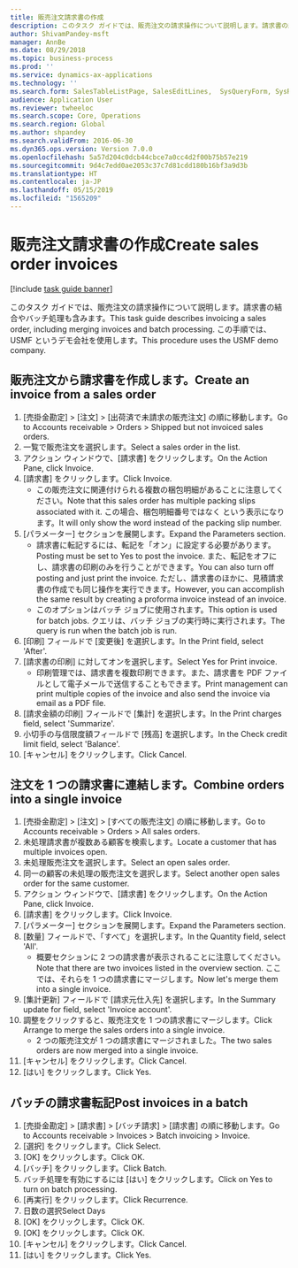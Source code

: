 ```yaml
---
title: 販売注文請求書の作成
description: このタスク ガイドでは、販売注文の請求操作について説明します。請求書の結合やバッチ処理も含みます。
author: ShivamPandey-msft
manager: AnnBe
ms.date: 08/29/2018
ms.topic: business-process
ms.prod: ''
ms.service: dynamics-ax-applications
ms.technology: ''
ms.search.form: SalesTableListPage, SalesEditLines,  SysQueryForm, SysRecurrence
audience: Application User
ms.reviewer: twheeloc
ms.search.scope: Core, Operations
ms.search.region: Global
ms.author: shpandey
ms.search.validFrom: 2016-06-30
ms.dyn365.ops.version: Version 7.0.0
ms.openlocfilehash: 5a57d204c0dcb44cbce7a0cc4d2f00b75b57e219
ms.sourcegitcommit: 9d4c7edd0ae2053c37c7d81cdd180b16bf3a9d3b
ms.translationtype: HT
ms.contentlocale: ja-JP
ms.lasthandoff: 05/15/2019
ms.locfileid: "1565209"
---
```

# <a name="create-sales-order-invoices"></a><span data-ttu-id="682db-103">販売注文請求書の作成</span><span class="sxs-lookup"><span data-stu-id="682db-103">Create sales order invoices</span></span>

[!include [task guide banner](../../includes/task-guide-banner.md)]

<span data-ttu-id="682db-104">このタスク ガイドでは、販売注文の請求操作について説明します。請求書の結合やバッチ処理も含みます。</span><span class="sxs-lookup"><span data-stu-id="682db-104">This task guide describes invoicing a sales order, including merging invoices and batch processing.</span></span> <span data-ttu-id="682db-105">この手順では、USMF というデモ会社を使用します。</span><span class="sxs-lookup"><span data-stu-id="682db-105">This procedure uses the USMF demo company.</span></span>


## <a name="create-an-invoice-from-a-sales-order"></a><span data-ttu-id="682db-106">販売注文から請求書を作成します。</span><span class="sxs-lookup"><span data-stu-id="682db-106">Create an invoice from a sales order</span></span>
1. <span data-ttu-id="682db-107">[売掛金勘定] > [注文] > [出荷済で未請求の販売注文] の順に移動します。</span><span class="sxs-lookup"><span data-stu-id="682db-107">Go to Accounts receivable > Orders > Shipped but not invoiced sales orders.</span></span>
2. <span data-ttu-id="682db-108">一覧で販売注文を選択します。</span><span class="sxs-lookup"><span data-stu-id="682db-108">Select a sales order in the list.</span></span> 
3. <span data-ttu-id="682db-109">アクション ウィンドウで、[請求書] をクリックします。</span><span class="sxs-lookup"><span data-stu-id="682db-109">On the Action Pane, click Invoice.</span></span>
4. <span data-ttu-id="682db-110">[請求書] をクリックします。</span><span class="sxs-lookup"><span data-stu-id="682db-110">Click Invoice.</span></span>
    * <span data-ttu-id="682db-111">この販売注文に関連付けられる複数の梱包明細があることに注意してください。</span><span class="sxs-lookup"><span data-stu-id="682db-111">Note that this sales order has multiple packing slips associated with it.</span></span> <span data-ttu-id="682db-112">この場合、梱包明細番号ではなく <multiple> という表示になります。</span><span class="sxs-lookup"><span data-stu-id="682db-112">It will only show the word <multiple> instead of the packing slip number.</span></span>  
5. <span data-ttu-id="682db-113">[パラメーター] セクションを展開します。</span><span class="sxs-lookup"><span data-stu-id="682db-113">Expand the Parameters section.</span></span>
    * <span data-ttu-id="682db-114">請求書に転記するには、転記を「オン」に設定する必要があります。</span><span class="sxs-lookup"><span data-stu-id="682db-114">Posting must be set to Yes to post the invoice.</span></span> <span data-ttu-id="682db-115">また、転記をオフにし、請求書の印刷のみを行うことができます。</span><span class="sxs-lookup"><span data-stu-id="682db-115">You can also turn off posting and just print the invoice.</span></span> <span data-ttu-id="682db-116">ただし、請求書のほかに、見積請求書の作成でも同じ操作を実行できます。</span><span class="sxs-lookup"><span data-stu-id="682db-116">However, you can accomplish the same result by creating a proforma invoice instead of an invoice.</span></span>  
    * <span data-ttu-id="682db-117">このオプションはバッチ ジョブに使用されます。</span><span class="sxs-lookup"><span data-stu-id="682db-117">This option is used for batch jobs.</span></span> <span data-ttu-id="682db-118">クエリは、バッチ ジョブの実行時に実行されます。</span><span class="sxs-lookup"><span data-stu-id="682db-118">The query is run when the batch job is run.</span></span>    
6. <span data-ttu-id="682db-119">[印刷] フィールドで [変更後] を選択します。</span><span class="sxs-lookup"><span data-stu-id="682db-119">In the Print field, select 'After'.</span></span>
7. <span data-ttu-id="682db-120">[請求書の印刷] に対してオンを選択します。</span><span class="sxs-lookup"><span data-stu-id="682db-120">Select Yes for Print invoice.</span></span>
    * <span data-ttu-id="682db-121">印刷管理では、請求書を複数印刷できます。また、請求書を PDF ファイルとして電子メールで送信することもできます。</span><span class="sxs-lookup"><span data-stu-id="682db-121">Print management can print  multiple copies of the invoice and also send the invoice via email as a PDF file.</span></span>  
8. <span data-ttu-id="682db-122">[請求金額の印刷] フィールドで [集計] を選択します。</span><span class="sxs-lookup"><span data-stu-id="682db-122">In the Print charges field, select 'Summarize'.</span></span>
9. <span data-ttu-id="682db-123">小切手の与信限度額フィールドで [残高] を選択します。</span><span class="sxs-lookup"><span data-stu-id="682db-123">In the Check credit limit field, select 'Balance'.</span></span>
10. <span data-ttu-id="682db-124">[キャンセル] をクリックします。</span><span class="sxs-lookup"><span data-stu-id="682db-124">Click Cancel.</span></span>

## <a name="combine-orders-into-a-single-invoice"></a><span data-ttu-id="682db-125">注文を 1 つの請求書に連結します。</span><span class="sxs-lookup"><span data-stu-id="682db-125">Combine orders into a single invoice</span></span>
1. <span data-ttu-id="682db-126">[売掛金勘定] > [注文] > [すべての販売注文] の順に移動します。</span><span class="sxs-lookup"><span data-stu-id="682db-126">Go to Accounts receivable > Orders > All sales orders.</span></span>
2. <span data-ttu-id="682db-127">未処理請求書が複数ある顧客を検索します。</span><span class="sxs-lookup"><span data-stu-id="682db-127">Locate a customer that has multiple invoices open.</span></span>
3. <span data-ttu-id="682db-128">未処理販売注文を選択します。</span><span class="sxs-lookup"><span data-stu-id="682db-128">Select an open sales order.</span></span>
4. <span data-ttu-id="682db-129">同一の顧客の未処理の販売注文を選択します。</span><span class="sxs-lookup"><span data-stu-id="682db-129">Select another open sales order for the same customer.</span></span>
5. <span data-ttu-id="682db-130">アクション ウィンドウで、[請求書] をクリックします。</span><span class="sxs-lookup"><span data-stu-id="682db-130">On the Action Pane, click Invoice.</span></span>
6. <span data-ttu-id="682db-131">[請求書] をクリックします。</span><span class="sxs-lookup"><span data-stu-id="682db-131">Click Invoice.</span></span>
7. <span data-ttu-id="682db-132">[パラメーター] セクションを展開します。</span><span class="sxs-lookup"><span data-stu-id="682db-132">Expand the Parameters section.</span></span>
8. <span data-ttu-id="682db-133">[数量] フィールドで、「すべて」を選択します。</span><span class="sxs-lookup"><span data-stu-id="682db-133">In the Quantity field, select 'All'.</span></span>
    * <span data-ttu-id="682db-134">概要セクションに 2 つの請求書が表示されることに注意してください。</span><span class="sxs-lookup"><span data-stu-id="682db-134">Note that there are two invoices listed in the overview section.</span></span> <span data-ttu-id="682db-135">ここでは、それらを 1 つの請求書にマージします。</span><span class="sxs-lookup"><span data-stu-id="682db-135">Now let's merge them into a single invoice.</span></span>  
9. <span data-ttu-id="682db-136">[集計更新] フィールドで [請求元仕入先] を選択します。</span><span class="sxs-lookup"><span data-stu-id="682db-136">In the Summary update for field, select 'Invoice account'.</span></span>
10. <span data-ttu-id="682db-137">調整をクリックすると、販売注文を 1 つの請求書にマージします。</span><span class="sxs-lookup"><span data-stu-id="682db-137">Click Arrange to merge the sales orders into a single invoice.</span></span>
    * <span data-ttu-id="682db-138">2 つの販売注文が 1 つの請求書にマージされました。</span><span class="sxs-lookup"><span data-stu-id="682db-138">The two sales orders are now merged into a single invoice.</span></span>   
11. <span data-ttu-id="682db-139">[キャンセル] をクリックします。</span><span class="sxs-lookup"><span data-stu-id="682db-139">Click Cancel.</span></span>
12. <span data-ttu-id="682db-140">[はい] をクリックします。</span><span class="sxs-lookup"><span data-stu-id="682db-140">Click Yes.</span></span>

## <a name="post-invoices-in-a-batch"></a><span data-ttu-id="682db-141">バッチの請求書転記</span><span class="sxs-lookup"><span data-stu-id="682db-141">Post invoices in a batch</span></span>
1. <span data-ttu-id="682db-142">[売掛金勘定] > [請求書] > [バッチ請求] > [請求書] の順に移動します。</span><span class="sxs-lookup"><span data-stu-id="682db-142">Go to Accounts receivable > Invoices > Batch invoicing > Invoice.</span></span>
2. <span data-ttu-id="682db-143">[選択] をクリックします。</span><span class="sxs-lookup"><span data-stu-id="682db-143">Click Select.</span></span>
3. <span data-ttu-id="682db-144">[OK] をクリックします。</span><span class="sxs-lookup"><span data-stu-id="682db-144">Click OK.</span></span>
4. <span data-ttu-id="682db-145">[バッチ] をクリックします。</span><span class="sxs-lookup"><span data-stu-id="682db-145">Click Batch.</span></span>
5. <span data-ttu-id="682db-146">バッチ処理を有効にするには [はい] をクリックします。</span><span class="sxs-lookup"><span data-stu-id="682db-146">Click on Yes to turn on batch processing.</span></span>
6. <span data-ttu-id="682db-147">[再実行] をクリックします。</span><span class="sxs-lookup"><span data-stu-id="682db-147">Click Recurrence.</span></span>
7. <span data-ttu-id="682db-148">日数の選択</span><span class="sxs-lookup"><span data-stu-id="682db-148">Select Days</span></span>
8. <span data-ttu-id="682db-149">[OK] をクリックします。</span><span class="sxs-lookup"><span data-stu-id="682db-149">Click OK.</span></span>
9. <span data-ttu-id="682db-150">[OK] をクリックします。</span><span class="sxs-lookup"><span data-stu-id="682db-150">Click OK.</span></span>
10. <span data-ttu-id="682db-151">[キャンセル] をクリックします。</span><span class="sxs-lookup"><span data-stu-id="682db-151">Click Cancel.</span></span>
11. <span data-ttu-id="682db-152">[はい] をクリックします。</span><span class="sxs-lookup"><span data-stu-id="682db-152">Click Yes.</span></span>

